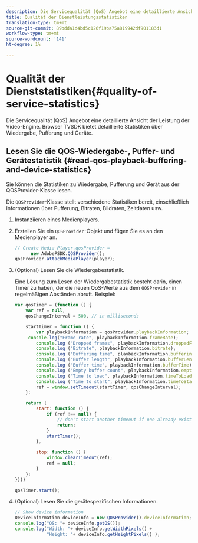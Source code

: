 ```yaml
---
description: Die Servicequalität (QoS) Angebot eine detaillierte Ansicht der Leistung der Video-Engine. Browser TVSDK bietet detaillierte Statistiken über Wiedergabe, Pufferung und Geräte.
title: Qualität der Dienstleistungsstatistiken
translation-type: tm+mt
source-git-commit: 89bdda1d4bd5c126f19ba75a819942df901183d1
workflow-type: tm+mt
source-wordcount: '141'
ht-degree: 1%

---
```



# Qualität der Dienststatistiken{#quality-of-service-statistics}

Die Servicequalität (QoS) Angebot eine detaillierte Ansicht der Leistung der Video-Engine. Browser TVSDK bietet detaillierte Statistiken über Wiedergabe, Pufferung und Geräte.

## Lesen Sie die QOS-Wiedergabe-, Puffer- und Gerätestatistik {#read-qos-playback-buffering-and-device-statistics}

Sie können die Statistiken zu Wiedergabe, Pufferung und Gerät aus der QOSProvider-Klasse lesen.

Die `QOSProvider`-Klasse stellt verschiedene Statistiken bereit, einschließlich Informationen über Pufferung, Bitraten, Bildraten, Zeitdaten usw.

1. Instanziieren eines Medienplayers.
1. Erstellen Sie ein `QOSProvider`-Objekt und fügen Sie es an den Medienplayer an.

   ```js
   // Create Media Player.qosProvider =  
         new AdobePSDK.QOSProvider(); 
   qosProvider.attachMediaPlayer(player);
   ```

1. (Optional) Lesen Sie die Wiedergabestatistik.

   Eine Lösung zum Lesen der Wiedergabestatistik besteht darin, einen Timer zu haben, der die neuen QoS-Werte aus dem `QOSProvider` in regelmäßigen Abständen abruft. Beispiel:

   ```js
   var qosTimer = (function () { 
       var ref = null, 
       qosChangeInterval = 500, // in milliseconds 
   
       startTimer = function () { 
           var playbackInformation = qosProvider.playbackInformation; 
        console.log("Frame rate", playbackInformation.frameRate); 
           console.log ("Dropped frames", playbackInformation.droppedFrameCount); 
           console.log ("Bitrate", playbackInformation.bitrate); 
           console.log ("Buffering time", playbackInformation.bufferingTime); 
           console.log ("Buffer length", playbackInformation.bufferLength); 
           console.log ("Buffer time", playbackInformation.bufferTime); 
           console.log ("Empty buffer count", playbackInformation.emptyBufferCount); 
           console.log ("Time to load", playbackInformation.timeToLoad); 
           console.log ("Time to start", playbackInformation.timeToStart); 
           ref = window.setTimeout(startTimer, qosChangeInterval); 
       }; 
   
       return { 
           start: function () { 
               if (ref !== null) { 
                   // don't start another timeout if one already exists. 
                   return; 
               } 
               startTimer(); 
           }, 
   
           stop: function () { 
               window.clearTimeout(ref); 
               ref = null; 
           } 
       };  
   })() 
   
   qosTimer.start(); 
   ```

1. (Optional) Lesen Sie die gerätespezifischen Informationen.

   ```js
   // Show device information 
   DeviceInformation deviceInfo = new QOSProvider().deviceInformation; 
   console.log("OS: "+ deviceInfo.getOS()); 
   console.log("Width: "+ deviceInfo.getWidthPixels() +  
               "Height: "+ deviceInfo.getHeightPixels() );
   ```
